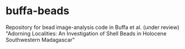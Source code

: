# buffa-beads
Repository for bead image-analysis code in Buffa et al. (under review) "Adorning Localities: An Investigation of Shell Beads in Holocene Southwestern Madagascar"
